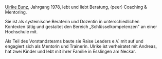 [Ulrike Bunz](https://raiseleaders.communiapp.de/page/detail/tab/user-26945), Jahrgang 1978, lebt und liebt Beratung, (peer) Coaching & Mentoring.

Sie ist als systemische Beraterin und Dozentin in unterschiedlichen Kontexten tätig und gestaltet den Bereich „Schlüsselkompetenzen" an einer Hochschule mit.

Als Teil des Vorstandsteams baute sie Raise Leaders e.V. mit auf und engagiert sich als Mentorin und Trainerin.  Ulrike ist verheiratet mit Andreas, hat zwei Kinder und lebt mit ihrer Familie in Esslingen am Neckar.